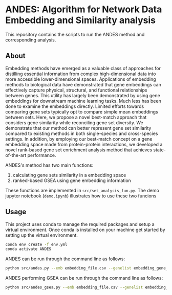 # ANDES: Algorithm for Network Data Embedding and Similarity analysis
This repository contains the scripts to run the ANDES method and corresponding analysis.

## About
Embedding methods have emerged as a valuable class of approaches for distilling essential information from complex high-dimensional data into more accessible lower-dimensional spaces. Applications of embedding methods to biological data have demonstrated that gene embeddings can effectively capture physical, structural, and functional relationships between genes. This utility has largely been demonstrated by using gene embeddings for downstream machine learning tasks. Much less has been done to examine the embeddings directly. Limited efforts towards comparing gene sets typically opt to compare simple mean embeddings between sets.
Here, we propose a novel best-match approach that considers gene similarity while reconciling gene set diversity. We demonstrate that our method can better represent gene set similarity compared to existing methods in both single-species and cross-species settings. In addition, by employing our best-match concept on a gene embedding space made from protein-protein interactions, we developed a novel rank-based gene set enrichment analysis method that achieves state-of-the-art performance.

ANDES's method has two main functions:

  1. calculating gene sets similarity in a embedding space
  2. ranked-based GSEA using gene embedding information

These functions are implemented in `src/set_analysis_fun.py`. The demo
jupyter notebook (`demo.ipynb`) illustrates how to use these two funcions


## Usage
This project uses conda to manage the required packages and setup a virtual environment. Once conda is installed on your machine get started by setting up the virtual environment.

```sh
conda env create -f env.yml
conda activate ANDES
```

ANDES can be run through the command line as follows:

```sh
python src/andes.py --emb embedding_file.csv --genelist embedding_gene_ids.txt --geneset1 first_gene_set_database.gmt --geneset2 second_gene_set_database.gmt --out output_file.csv -n num_processor
```

ANDES performing GSEA can be run through the command line as follows:

```sh
python src/andes_gsea.py --emb embedding_file.csv --genelist embedding_gene_ids.txt --geneset gene_set_database.gmt --rankedlist ranked_genes.rnk --out output_file.csv -n num_processor
```
